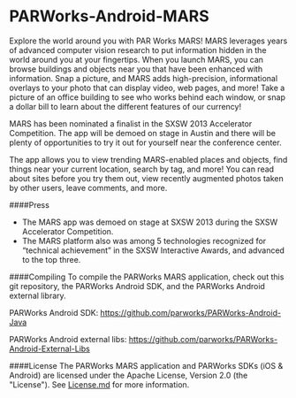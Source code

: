 PARWorks-Android-MARS
=================

Explore the world around you with PAR Works MARS! MARS leverages years of advanced computer vision research to put information hidden in the world around you at your fingertips. When you launch MARS, you can browse buildings and objects near you that have been enhanced with information. Snap a picture, and MARS adds high-precision, informational overlays to your photo that can display video, web pages, and more! Take a picture of an office building to see who works behind each window, or snap a dollar bill to learn about the different features of our currency!

MARS has been nominated a finalist in the SXSW 2013 Accelerator Competition. The app will be demoed on stage in Austin and there will be plenty of opportunities to try it out for yourself near the conference center.

The app allows you to view trending MARS-enabled places and objects, find things near your current location, search by tag, and more! You can read about sites before you try them out, view recently augmented photos taken by other users, leave comments, and more. 

####Press

* The MARS app was demoed on stage at SXSW 2013 during the SXSW Accelerator Competition.
* The MARS platform also was among 5 technologies recognized for “technical achievement” in the SXSW Interactive Awards, and advanced to the top three.



####Compiling
To compile the PARWorks MARS application, check out this git repository, the PARWorks Android SDK, and the PARWorks Android external library.

PARWorks Android SDK: https://github.com/parworks/PARWorks-Android-Java

PARWorks Android external libs: https://github.com/parworks/PARWorks-Android-External-Libs

####License
The PARWorks MARS application and PARWorks SDKs (iOS & Android) are licensed under the Apache License, Version 2.0 (the "License"). See [License.md](https://github.com/parworks/PARWorks-iOS-MARS/blob/master/LICENSE.md) for more information.
